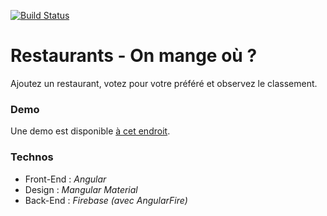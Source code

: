 [![Build Status](https://travis-ci.org/logopolop/restaurants.svg?branch=master)](https://travis-ci.org/logopolop/restaurants)
# Restaurants - On mange où ?
Ajoutez un restaurant, votez pour votre préféré et observez le classement.

### Demo
Une demo est disponible [à cet endroit](https://logopolop.github.io/restaurants/).

### Technos
* Front-End   : *Angular*
* Design      : *Mangular Material*
* Back-End    : *Firebase (avec AngularFire)*
